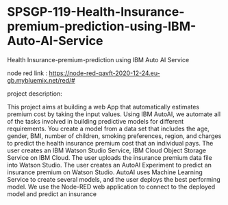 # SPSGP-119-Health-Insurance-premium-prediction-using-IBM-Auto-AI-Service
Health Insurance-premium-prediction  using IBM Auto AI Service

node red link : https://node-red-qavft-2020-12-24.eu-gb.mybluemix.net/red/#

project description:

This project aims at building a web App that automatically estimates premium cost by taking the input values. 
Using IBM AutoAI, we automate all of the tasks involved in building predictive models for different requirements. You create a model from a data set that includes the age, gender, BMI, number of children, smoking preferences, region, and charges to predict the health insurance premium cost that an individual pays.
The user creates an IBM Watson Studio Service, IBM Cloud Object Storage Service on IBM Cloud.
The user uploads the insurance premium data file into Watson Studio.
The user creates an AutoAI Experiment to predict an insurance premium on Watson Studio.
AutoAI uses Machine Learning Service to create several models, and the user deploys the best performing model.
We use the Node-RED web application to connect to the deployed model and predict an insurance 
